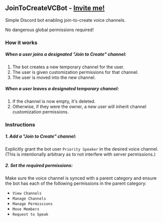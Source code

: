 ## JoinToCreateVCBot - [Invite me!](https://discord.com/oauth2/authorize?client_id=1289098871909384202)
Simple Discord bot enabling join-to-create voice channels.

No dangerous global permissions required!

### How it works
##### When a user joins a designated "Join to Create" channel:
1. The bot creates a new temporary channel for the user.
2. The user is given customization permissions for that channel.
3. The user is moved into the new channel.

##### When a user leaves a designated temporary channel:
1. If the channel is now empty, it's deleted.
2. Otherwise, if they were the owner, a new user will inherit channel customization permissions.

### Instructions
##### 1. Add a "Join to Create" channel:
Explicitly grant the bot user `Priority Speaker` in the desired voice channel. (This is intentionally arbitrary as to not interfere with server permissions.)

##### 2. Set the required permissions:
Make sure the voice channel is synced with a parent category and ensure the bot has each of the following permissions in the parent category:
- `View Channels`
- `Manage Channels`
- `Manage Permissions`
- `Move Members`
- `Request to Speak`
